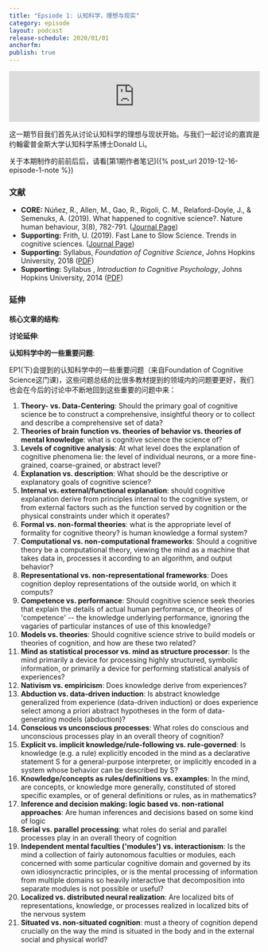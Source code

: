 ```yaml
---
title: "Epsiode 1: 认知科学，理想与现实"
category: episode
layout: podcast
release-schedule: 2020/01/01
anchorfm:
publish: true
---
```

<iframe src="https://anchor.fm/y2intelligences/embed/episodes/EP1-e9dahv" height="102px" width="100%" frameborder="0" scrolling="no"></iframe>

这一期节目我们首先从讨论认知科学的理想与现状开始。与我们一起讨论的嘉宾是约翰霍普金斯大学认知科学系博士Donald Li。

关于本期制作的前前后后，请看[第1期作者笔记]({% post_url 2019-12-16-episode-1-note %})

### 文献

- **CORE:** Núñez, R., Allen, M., Gao, R., Rigoli, C. M., Relaford-Doyle, J., & Semenuks, A. (2019). What happened to cognitive science?. Nature human behaviour, 3(8), 782-791. ([Journal Page](https://www.nature.com/articles/s41562-019-0626-2?fbclid=IwAR1aQKLHz73e-buHf0KEoS_L0YaYnwiD-giIZZFcCjWF8v2G7VEXhQrDtuI))
- **Supporting:** Frith, U. (2019). Fast Lane to Slow Science. Trends in cognitive sciences. ([Journal Page](https://www.sciencedirect.com/science/article/abs/pii/S1364661319302426))
- **Supporting:** Syllabus, *Foundation of Cognitive Science*, Johns Hopkins University, 2018 ([PDF](/assets/docs/01/jhu_foundation_of_cogsci_2018.pdf))
- **Supporting:** Syllabus, *Introduction to Cognitive Psychology*, Johns Hopkins University, 2014 ([PDF](/assets/docs/01/jhu_intro_cogpsy_2014.pdf))

### 延伸

**核心文章的结构**:


**讨论延伸**:



**认知科学中的一些重要问题**:

EP1(下)会提到的认知科学中的一些重要问题（来自Foundation of Cognitive Science这门课)，这些问题总结的比很多教材提到的领域内的问题要更好，我们也会在今后的讨论中不断地回到这些重要的问题中来：

1. **Theory- vs. Data-Centering**: Should the primary goal of cognitive science be to construct a comprehensive, insightful theory or to collect and describe a comprehensive set of data?
1. **Theories of brain function vs. theories of behavior vs. theories of mental knowledge**: what is cognitive science the science of?
1. **Levels of cognitive analysis**: At what level does the explanation of cognitive phenomena lie: the level of individual neurons, or a more fine-grained, coarse-grained, or abstract level?
1. **Explanation vs. description**: What should be the descriptive or explanatory goals of cognitive science?
1. **Internal vs. external/functional explanation**: should cognitive explanation derive from principles internal to the cognitive system, or from external factors such as the function served by cognition or the physical constraints under which it operates?
1. **Formal vs. non-formal theories**: what is the appropriate level of formality for cognitive theory? is human knowledge a formal system?
1. **Computational vs. non-computational frameworks**: Should a cognitive theory be a computational theory, viewing the mind as a machine that takes data in, processes it according to an algorithm, and output behavior?
1. **Representational vs. non-representational frameworks**: Does cognition deploy representations of the outside world, on which it computs?
1. **Competence vs. performance**: Should cognitive science seek theories that explain the details of actual human performance, or theories of 'competence' -- the knowledge underlying performance, ignoring the vagaries of particular instances of use of this knowledge?
1. **Models vs. theories**: Should cognitive science strive to build models or theories of cognition, and how are these two related?
1. **Mind as statistical processor vs. mind as structure processor**: Is the mind primarily a device for processing highly structured, symbolic information, or primarily a device for performing statistical analysis of experiences?
1. **Nativism vs. empiricism**: Does knowledge derive from experiences?
1. **Abduction vs. data-driven induction**: Is abstract knowledge generalized from experience (data-driven induction) or does experience select among a priori abstract hypotheses in the form of data-generating models (abduction)?
1. **Conscious vs unconscious processes**: What roles do conscious and unconscious processes play in an overall theory of cognition?
1. **Explicit vs. implicit knowledge/rule-following vs. rule-governed**: Is knowledge (e.g. a rule) explicitly encoded in the mind as a declarative statement S for a general-purpose interpreter, or implicitly encoded in a system whose behavior can be described by S?
1. **Knowledge/concepts as rules/definitions vs. examples**: In the mind, are concepts, or knowledge more generally, constituted of stored specific examples, or of general definitions or rules, as in mathematics?
1. **Inference and decision making: logic based vs. non-rational approaches**: Are human inferences and decisions based on some kind of logic
1. **Serial vs. parallel processing**: what roles do serial and parallel processes play in an overall theory of cognition
1. **Independent mental faculties ('modules') vs. interactionism**: Is the mind a collection of fairly autonomous faculties or modules, each concerned with some particular cognitive domain and governed by its own idiosyncractic principles, or is the mental processing of information from multiple domains so heavily interactive that decomposition into separate modules is not possible or useful?
1. **Localized vs. distributed neural realization**: Are localized bits of representations, knowledge, or processes realized in localized bits of the nervous system
1. **Situated vs. non-situated cognition**: must a theory of cognition depend crucially on the way the mind is situated in the body and in the external social and physical world?
